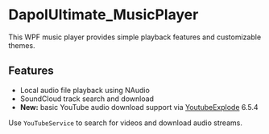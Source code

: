 # DapolUltimate_MusicPlayer

This WPF music player provides simple playback features and customizable themes.

## Features
- Local audio file playback using NAudio
- SoundCloud track search and download
- **New:** basic YouTube audio download support via [YoutubeExplode](https://github.com/Tyrrrz/YoutubeExplode) 6.5.4

Use `YouTubeService` to search for videos and download audio streams.
